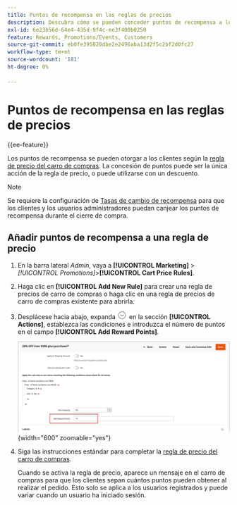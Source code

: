 ```yaml
---
title: Puntos de recompensa en las reglas de precios
description: Descubra cómo se pueden conceder puntos de recompensa a los clientes según la regla de precio del carro de compras.
exl-id: 6e23b56d-64e4-435d-9f4c-ee3f400b0250
feature: Rewards, Promotions/Events, Customers
source-git-commit: eb0fe395020dbe2e2496aba13d2f5c2bf2d0fc27
workflow-type: tm+mt
source-wordcount: '181'
ht-degree: 0%

---
```


# Puntos de recompensa en las reglas de precios

{{ee-feature}}

Los puntos de recompensa se pueden otorgar a los clientes según la [regla de precio del carro de compras](price-rules-cart.md). La concesión de puntos puede ser la única acción de la regla de precio, o puede utilizarse con un descuento.

>[!NOTE]
>
>Se requiere la configuración de [Tasas de cambio de recompensa](reward-exchange-rates.md) para que los clientes y los usuarios administradores puedan canjear los puntos de recompensa durante el cierre de compra.

## Añadir puntos de recompensa a una regla de precio

1. En la barra lateral _Admin_, vaya a **[!UICONTROL Marketing]** > _[!UICONTROL Promotions]_>**[!UICONTROL Cart Price Rules]**.

1. Haga clic en **[!UICONTROL Add New Rule]** para crear una regla de precios de carro de compras o haga clic en una regla de precios de carro de compras existente para abrirla.

1. Desplácese hacia abajo, expanda ![Selector de expansión](../assets/icon-display-expand.png) en la sección **[!UICONTROL Actions]**, establezca las condiciones e introduzca el número de puntos en el campo **[!UICONTROL Add Reward Points]**.

   ![Regla de precios del carro de compras: puntos de recompensa](./assets/reward-points-price-rule-actions.png){width="600" zoomable="yes"}

1. Siga las instrucciones estándar para completar la [regla de precio del carro de compras](price-rules-cart-create.md).

   Cuando se activa la regla de precio, aparece un mensaje en el carro de compras para que los clientes sepan cuántos puntos pueden obtener al realizar el pedido. Esto solo se aplica a los usuarios registrados y puede variar cuando un usuario ha iniciado sesión.

